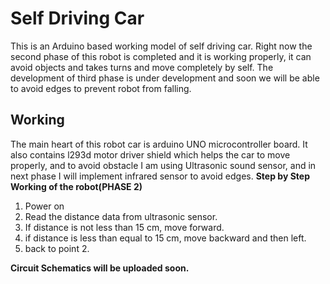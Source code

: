 # Self Driving Car 

This is an Arduino based working model of self driving car. Right now the second phase of this robot is completed and it is working properly, it can avoid objects and takes turns and move completely by self.
The development of third phase is under development and soon we will be able to avoid edges to prevent robot from falling.

## Working 
The main heart of this robot car is arduino UNO microcontroller board. It also contains l293d motor driver shield which helps the car to move properly, and to avoid obstacle I am using Ultrasonic sound sensor, and in next phase I will implement infrared sensor to avoid edges.
**Step by Step Working of the robot(PHASE 2)**
1. Power on
2. Read the distance data from ultrasonic sensor.
3. If distance is not less than 15 cm, move forward.
4. if distance is less than equal to 15 cm, move backward and then left.
5. back to point 2.

**Circuit Schematics will be uploaded soon.**